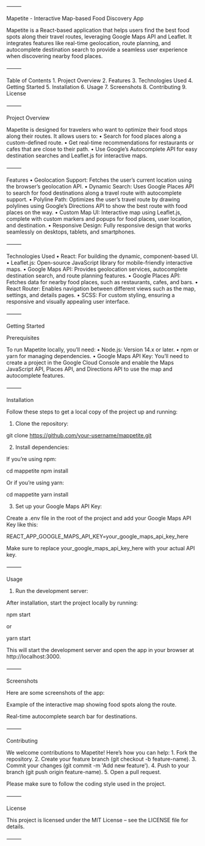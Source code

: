 ⸻

Mapetite - Interactive Map-based Food Discovery App

Mapetite is a React-based application that helps users find the best food spots along their travel routes, leveraging Google Maps API and Leaflet. It integrates features like real-time geolocation, route planning, and autocomplete destination search to provide a seamless user experience when discovering nearby food places.

⸻

Table of Contents
	1.	Project Overview
	2.	Features
	3.	Technologies Used
	4.	Getting Started
	5.	Installation
	6.	Usage
	7.	Screenshots
	8.	Contributing
	9.	License

⸻

Project Overview

Mapetite is designed for travelers who want to optimize their food stops along their routes. It allows users to:
	•	Search for food places along a custom-defined route.
	•	Get real-time recommendations for restaurants or cafes that are close to their path.
	•	Use Google’s Autocomplete API for easy destination searches and Leaflet.js for interactive maps.

⸻

Features
	•	Geolocation Support: Fetches the user’s current location using the browser’s geolocation API.
	•	Dynamic Search: Uses Google Places API to search for food destinations along a travel route with autocomplete support.
	•	Polyline Path: Optimizes the user’s travel route by drawing polylines using Google’s Directions API to show the best route with food places on the way.
	•	Custom Map UI: Interactive map using Leaflet.js, complete with custom markers and popups for food places, user location, and destination.
	•	Responsive Design: Fully responsive design that works seamlessly on desktops, tablets, and smartphones.

⸻

Technologies Used
	•	React: For building the dynamic, component-based UI.
	•	Leaflet.js: Open-source JavaScript library for mobile-friendly interactive maps.
	•	Google Maps API: Provides geolocation services, autocomplete destination search, and route planning features.
	•	Google Places API: Fetches data for nearby food places, such as restaurants, cafes, and bars.
	•	React Router: Enables navigation between different views such as the map, settings, and details pages.
	•	SCSS: For custom styling, ensuring a responsive and visually appealing user interface.

⸻

Getting Started

Prerequisites

To run Mapetite locally, you’ll need:
	•	Node.js: Version 14.x or later.
	•	npm or yarn for managing dependencies.
	•	Google Maps API Key: You’ll need to create a project in the Google Cloud Console and enable the Maps JavaScript API, Places API, and Directions API to use the map and autocomplete features.

⸻

Installation

Follow these steps to get a local copy of the project up and running:

1. Clone the repository:

git clone https://github.com/your-username/mappetite.git

2. Install dependencies:

If you’re using npm:

cd mappetite
npm install

Or if you’re using yarn:

cd mappetite
yarn install

3. Set up your Google Maps API Key:

Create a .env file in the root of the project and add your Google Maps API Key like this:

REACT_APP_GOOGLE_MAPS_API_KEY=your_google_maps_api_key_here

Make sure to replace your_google_maps_api_key_here with your actual API key.

⸻

Usage

1. Run the development server:

After installation, start the project locally by running:

npm start

or

yarn start

This will start the development server and open the app in your browser at http://localhost:3000.

⸻

Screenshots

Here are some screenshots of the app:

Example of the interactive map showing food spots along the route.

Real-time autocomplete search bar for destinations.

⸻

Contributing

We welcome contributions to Mapetite! Here’s how you can help:
	1.	Fork the repository.
	2.	Create your feature branch (git checkout -b feature-name).
	3.	Commit your changes (git commit -m 'Add new feature').
	4.	Push to your branch (git push origin feature-name).
	5.	Open a pull request.

Please make sure to follow the coding style used in the project.

⸻

License

This project is licensed under the MIT License – see the LICENSE file for details.

⸻
